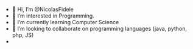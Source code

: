 - 👋 Hi, I’m @NicolasFidele
- 👀 I’m interested in Programming.
- 🌱 I’m currently learning Computer Science
- 💞️ I’m looking to collaborate on programming languages (java, python, php, JS)
- 

<!---
NicolasFidele/NicolasFidele is a ✨ special ✨ repository because its `README.md` (this file) appears on your GitHub profile.
You can click the Preview link to take a look at your changes.
--->
